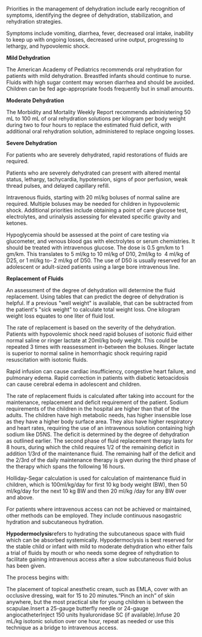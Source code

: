 Priorities in the management of dehydration include early recognition of symptoms, identifying the degree of dehydration, stabilization, and rehydration strategies.

Symptoms include vomiting, diarrhea, fever, decreased oral intake, inability to keep up with ongoing losses, decreased urine output, progressing to lethargy, and hypovolemic shock.

**Mild Dehydration**

The American Academy of Pediatrics recommends oral rehydration for patients with mild dehydration. Breastfed infants should continue to nurse. Fluids with high sugar content may worsen diarrhea and should be avoided. Children can be fed age-appropriate foods frequently but in small amounts.

**Moderate Dehydration**

The Morbidity and Mortality Weekly Report recommends administering 50 mL to 100 mL of oral rehydration solutions per kilogram per body weight during two to four hours to replace the estimated fluid deficit, with additional oral rehydration solution, administered to replace ongoing losses.

**Severe Dehydration**

For patients who are severely dehydrated, rapid restorations of fluids are required.

Patients who are severely dehydrated can present with altered mental status, lethargy, tachycardia, hypotension, signs of poor perfusion, weak thread pulses, and delayed capillary refill.

Intravenous fluids, starting with 20 ml/kg boluses of normal saline are required. Multiple boluses may be needed for children in hypovolemic shock. Additional priorities include obtaining a point of care glucose test, electrolytes, and urinalysis assessing for elevated specific gravity and ketones.

Hypoglycemia should be assessed at the point of care testing via glucometer, and venous blood gas with electrolytes or serum chemistries. It should be treated with intravenous glucose. The dose is 0.5 gm/km to 1 gm/km. This translates to 5 ml/kg to 10 ml/kg of D10, 2ml/kg to  4 ml/kg of D25, or 1 ml/kg to- 2 ml/kg of D50. The use of D50 is usually reserved for an adolescent or adult-sized patients using a large bore intravenous line.

**Replacement of Fluids**

An assessment of the degree of dehydration will determine the fluid replacement. Using tables that can predict the degree of dehydration is helpful. If a previous "well weight" is available, that can be subtracted from the patient's "sick weight" to calculate total weight loss. One kilogram weight loss equates to one liter of fluid lost.

The rate of replacement is based on the severity of the dehydration. Patients with hypovolemic shock need rapid boluses of isotonic fluid either normal saline or ringer lactate at 20ml/kg body weight. This could be repeated 3 times with reassessment in-between the boluses. Ringer lactate is superior to normal saline in hemorrhagic shock requiring rapid resuscitation with isotonic fluids.

Rapid infusion can cause cardiac insufficiency, congestive heart failure, and pulmonary edema. Rapid correction in patients with diabetic ketoacidosis can cause cerebral edema in adolescent and children.

The rate of replacement fluids is calculated after taking into account for the maintenance, replacement and deficit requirement of the patient. Sodium requirements of the children in the hospital are higher than that of the adults. The children have high metabolic needs, has higher insensible lose as they have a higher body surface area. They also have higher respiratory and heart rates, requiring the use of an intravenous solution containing high sodium like D5NS. The deficit is determined by the degree of dehydration as outlined earlier. The second phase of fluid replacement therapy lasts for 8 hours, during which the child requires 1/2 of the remaining deficit in addition 1/3rd of the maintenance fluid. The remaining half of the deficit and the 2/3rd of the daily maintenance therapy is given during the third phase of the therapy which spans the following 16 hours.

Holliday-Segar calculation is used for calculation of maintenance fluid in children, which is 100ml/kg/day for first 10 kg body weight (BW), then 50 ml/kg/day for the next 10 kg BW and then 20 ml/kg /day for any BW over and above.

For patients where intravenous access can not be achieved or maintained, other methods can be employed. They include continuous nasogastric hydration and subcutaneous hydration.

**Hypodermoclysis**refers to hydrating the subcutaneous space with fluid which can be absorbed systemically. Hypodermoclysis is best reserved for the stable child or infant with mild to moderate dehydration who either fails a trial of fluids by mouth or who needs some degree of rehydration to facilitate gaining intravenous access after a slow subcutaneous fluid bolus has been given.

The process begins with:

The placement of topical anesthetic cream, such as EMLA, cover with an occlusive dressing, wait for 15 to 20 minutes.“Pinch an inch” of skin anywhere, but the most practical site for young children is between the scapulae.Insert a 25-gauge butterfly needle or 24-gauge angiocatheterInject 150 units hyaluronidase SC (if available).Infuse 20 mL/kg isotonic solution over one hour, repeat as needed or use this technique as a bridge to intravenous access.